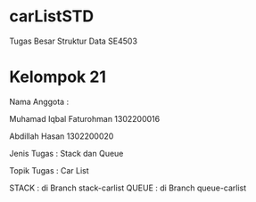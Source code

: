 # carListSTD
Tugas Besar Struktur Data SE4503 

# Kelompok 21

Nama Anggota :

Muhamad Iqbal Faturohman
1302200016

Abdillah Hasan
1302200020

Jenis Tugas : Stack dan Queue

Topik Tugas : Car List

STACK : di Branch stack-carlist
QUEUE : di Branch queue-carlist

